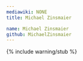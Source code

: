 ```yaml
---
mediawiki: NONE
title: Michael Zinsmaier

name: Michael Zinsmaier
github: MichaelZinsmaier
---
```


{% include warning/stub %}
